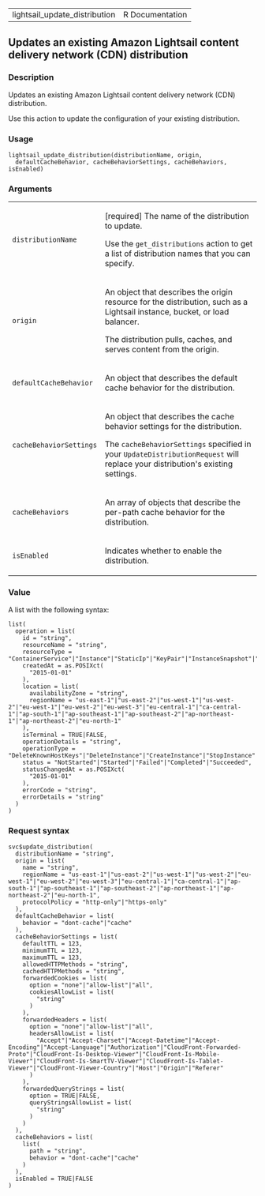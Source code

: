 <table style="width: 100%;">
<tbody>
<tr class="odd">
<td>lightsail_update_distribution</td>
<td style="text-align: right;">R Documentation</td>
</tr>
</tbody>
</table>

## Updates an existing Amazon Lightsail content delivery network (CDN) distribution

### Description

Updates an existing Amazon Lightsail content delivery network (CDN)
distribution.

Use this action to update the configuration of your existing
distribution.

### Usage

    lightsail_update_distribution(distributionName, origin,
      defaultCacheBehavior, cacheBehaviorSettings, cacheBehaviors, isEnabled)

### Arguments

<table>
<colgroup>
<col style="width: 35%" />
<col style="width: 65%" />
</colgroup>
<tbody>
<tr class="odd">
<td><code
id="lightsail_update_distribution_:_distributionName">distributionName</code></td>
<td><p>[required] The name of the distribution to update.</p>
<p>Use the <code>get_distributions</code> action to get a list of
distribution names that you can specify.</p></td>
</tr>
<tr class="even">
<td><code id="lightsail_update_distribution_:_origin">origin</code></td>
<td><p>An object that describes the origin resource for the
distribution, such as a Lightsail instance, bucket, or load
balancer.</p>
<p>The distribution pulls, caches, and serves content from the
origin.</p></td>
</tr>
<tr class="odd">
<td><code
id="lightsail_update_distribution_:_defaultCacheBehavior">defaultCacheBehavior</code></td>
<td><p>An object that describes the default cache behavior for the
distribution.</p></td>
</tr>
<tr class="even">
<td><code
id="lightsail_update_distribution_:_cacheBehaviorSettings">cacheBehaviorSettings</code></td>
<td><p>An object that describes the cache behavior settings for the
distribution.</p>
<p>The <code>cacheBehaviorSettings</code> specified in your
<code>UpdateDistributionRequest</code> will replace your distribution's
existing settings.</p></td>
</tr>
<tr class="odd">
<td><code
id="lightsail_update_distribution_:_cacheBehaviors">cacheBehaviors</code></td>
<td><p>An array of objects that describe the per-path cache behavior for
the distribution.</p></td>
</tr>
<tr class="even">
<td><code
id="lightsail_update_distribution_:_isEnabled">isEnabled</code></td>
<td><p>Indicates whether to enable the distribution.</p></td>
</tr>
</tbody>
</table>

### Value

A list with the following syntax:

    list(
      operation = list(
        id = "string",
        resourceName = "string",
        resourceType = "ContainerService"|"Instance"|"StaticIp"|"KeyPair"|"InstanceSnapshot"|"Domain"|"PeeredVpc"|"LoadBalancer"|"LoadBalancerTlsCertificate"|"Disk"|"DiskSnapshot"|"RelationalDatabase"|"RelationalDatabaseSnapshot"|"ExportSnapshotRecord"|"CloudFormationStackRecord"|"Alarm"|"ContactMethod"|"Distribution"|"Certificate"|"Bucket",
        createdAt = as.POSIXct(
          "2015-01-01"
        ),
        location = list(
          availabilityZone = "string",
          regionName = "us-east-1"|"us-east-2"|"us-west-1"|"us-west-2"|"eu-west-1"|"eu-west-2"|"eu-west-3"|"eu-central-1"|"ca-central-1"|"ap-south-1"|"ap-southeast-1"|"ap-southeast-2"|"ap-northeast-1"|"ap-northeast-2"|"eu-north-1"
        ),
        isTerminal = TRUE|FALSE,
        operationDetails = "string",
        operationType = "DeleteKnownHostKeys"|"DeleteInstance"|"CreateInstance"|"StopInstance"|"StartInstance"|"RebootInstance"|"OpenInstancePublicPorts"|"PutInstancePublicPorts"|"CloseInstancePublicPorts"|"AllocateStaticIp"|"ReleaseStaticIp"|"AttachStaticIp"|"DetachStaticIp"|"UpdateDomainEntry"|"DeleteDomainEntry"|"CreateDomain"|"DeleteDomain"|"CreateInstanceSnapshot"|"DeleteInstanceSnapshot"|"CreateInstancesFromSnapshot"|"CreateLoadBalancer"|"DeleteLoadBalancer"|"AttachInstancesToLoadBalancer"|"DetachInstancesFromLoadBalancer"|"UpdateLoadBalancerAttribute"|"CreateLoadBalancerTlsCertificate"|"DeleteLoadBalancerTlsCertificate"|"AttachLoadBalancerTlsCertificate"|"CreateDisk"|"DeleteDisk"|"AttachDisk"|"DetachDisk"|"CreateDiskSnapshot"|"DeleteDiskSnapshot"|"CreateDiskFromSnapshot"|"CreateRelationalDatabase"|"UpdateRelationalDatabase"|"DeleteRelationalDatabase"|"CreateRelationalDatabaseFromSnapshot"|"CreateRelationalDatabaseSnapshot"|"DeleteRelationalDatabaseSnapshot"|"UpdateRelationalDatabaseParameters"|"StartRelationalDatabase"|"RebootRelationalDatabase"|"StopRelationalDatabase"|"EnableAddOn"|"DisableAddOn"|"PutAlarm"|"GetAlarms"|"DeleteAlarm"|"TestAlarm"|"CreateContactMethod"|"GetContactMethods"|"SendContactMethodVerification"|"DeleteContactMethod"|"CreateDistribution"|"UpdateDistribution"|"DeleteDistribution"|"ResetDistributionCache"|"AttachCertificateToDistribution"|"DetachCertificateFromDistribution"|"UpdateDistributionBundle"|"SetIpAddressType"|"CreateCertificate"|"DeleteCertificate"|"CreateContainerService"|"UpdateContainerService"|"DeleteContainerService"|"CreateContainerServiceDeployment"|"CreateContainerServiceRegistryLogin"|"RegisterContainerImage"|"DeleteContainerImage"|"CreateBucket"|"DeleteBucket"|"CreateBucketAccessKey"|"DeleteBucketAccessKey"|"UpdateBucketBundle"|"UpdateBucket"|"SetResourceAccessForBucket"|"UpdateInstanceMetadataOptions"|"StartGUISession"|"StopGUISession",
        status = "NotStarted"|"Started"|"Failed"|"Completed"|"Succeeded",
        statusChangedAt = as.POSIXct(
          "2015-01-01"
        ),
        errorCode = "string",
        errorDetails = "string"
      )
    )

### Request syntax

    svc$update_distribution(
      distributionName = "string",
      origin = list(
        name = "string",
        regionName = "us-east-1"|"us-east-2"|"us-west-1"|"us-west-2"|"eu-west-1"|"eu-west-2"|"eu-west-3"|"eu-central-1"|"ca-central-1"|"ap-south-1"|"ap-southeast-1"|"ap-southeast-2"|"ap-northeast-1"|"ap-northeast-2"|"eu-north-1",
        protocolPolicy = "http-only"|"https-only"
      ),
      defaultCacheBehavior = list(
        behavior = "dont-cache"|"cache"
      ),
      cacheBehaviorSettings = list(
        defaultTTL = 123,
        minimumTTL = 123,
        maximumTTL = 123,
        allowedHTTPMethods = "string",
        cachedHTTPMethods = "string",
        forwardedCookies = list(
          option = "none"|"allow-list"|"all",
          cookiesAllowList = list(
            "string"
          )
        ),
        forwardedHeaders = list(
          option = "none"|"allow-list"|"all",
          headersAllowList = list(
            "Accept"|"Accept-Charset"|"Accept-Datetime"|"Accept-Encoding"|"Accept-Language"|"Authorization"|"CloudFront-Forwarded-Proto"|"CloudFront-Is-Desktop-Viewer"|"CloudFront-Is-Mobile-Viewer"|"CloudFront-Is-SmartTV-Viewer"|"CloudFront-Is-Tablet-Viewer"|"CloudFront-Viewer-Country"|"Host"|"Origin"|"Referer"
          )
        ),
        forwardedQueryStrings = list(
          option = TRUE|FALSE,
          queryStringsAllowList = list(
            "string"
          )
        )
      ),
      cacheBehaviors = list(
        list(
          path = "string",
          behavior = "dont-cache"|"cache"
        )
      ),
      isEnabled = TRUE|FALSE
    )
